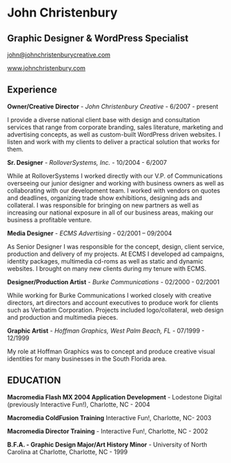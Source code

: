 # John Christenbury
## Graphic Designer & WordPress Specialist
john@johnchristenburycreative.com 

www.johnchristenbury.com

## Experience

**Owner/Creative Director** - *John Christenbury Creative* - 6/2007 - present

I provide a diverse national client base with design and consultation services that range from corporate branding, sales literature, marketing and advertising concepts, as well as custom-built WordPress driven websites. I listen and work with my clients to deliver a practical solution that works for them.


**Sr. Designer** - *RolloverSystems, Inc.* - 10/2004 - 6/2007

While at RolloverSystems I worked directly with our V.P. of Communications overseeing our junior designer and working with business owners as well as collaborating with our development team. I worked with vendors on quotes and deadlines, organizing trade show exhibitions, designing ads and collateral. I was responsible for bringing on new partners as well as increasing our national exposure in all of our business areas, making our business a profitable venture. 

**Media Designer** - *ECMS Advertising* - 02/2001 – 09/2004

As Senior Designer I was responsible for the concept, design, client service, production and delivery of my projects. At ECMS I developed ad campaigns, identity packages, multimedia cd-roms as well as static and dynamic websites. I brought on many new clients during my tenure with ECMS.

**Designer/Production Artist** - *Burke Communications* - 02/2000 - 02/2001

While working for Burke Communications I worked closely with creative directors, art directors and account executives to produce work for clients such as Verbatim Corporation. Projects included logo/collateral, web design and production and multimedia pieces.

**Graphic Artist** - *Hoffman Graphics, West Palm Beach, FL* - 07/1999 - 12/1999

My role at Hoffman Graphics was to concept and produce creative visual identities for many businesses in the South Florida area.

## EDUCATION
**Macromedia Flash MX 2004 Application Development** - Lodestone Digital (previously Interactive Fun!), Charlotte, NC - 2004 

**Macromedia ColdFusion Training** Interactive Fun!, Charlotte, NC- 2003 

**Macromedia Director Training** - Interactive Fun!, Charlotte, NC - 2002

**B.F.A. - Graphic Design Major/Art History Minor** - University of North Carolina at Charlotte, Charlotte, NC - 1999
